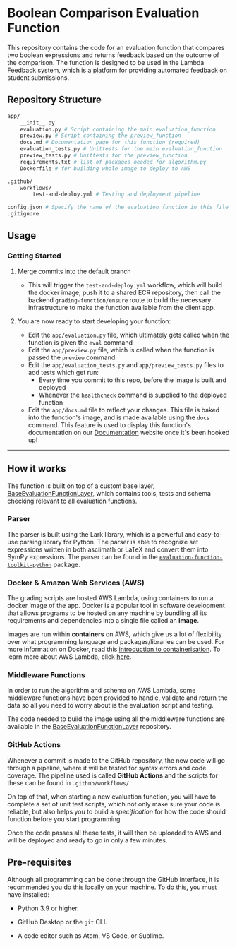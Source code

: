 # Boolean Comparison Evaluation Function

This repository contains the code for an evaluation function that compares two boolean expressions and returns feedback based on the outcome of the comparison. The function is designed to be used in the Lambda Feedback system, which is a platform for providing automated feedback on student submissions.

## Repository Structure

```bash
app/
    __init__.py
    evaluation.py # Script containing the main evaluation_function
    preview.py # Script containing the preview_function
    docs.md # Documentation page for this function (required)
    evaluation_tests.py # Unittests for the main evaluation_function
    preview_tests.py # Unittests for the preview_function
    requirements.txt # list of packages needed for algorithm.py
    Dockerfile # for building whole image to deploy to AWS

.github/
    workflows/
        test-and-deploy.yml # Testing and deployment pipeline

config.json # Specify the name of the evaluation function in this file
.gitignore
```

## Usage

### Getting Started

1. Merge commits into the default branch

   - This will trigger the `test-and-deploy.yml` workflow, which will build the docker image, push it to a shared ECR repository, then call the backend `grading-function/ensure` route to build the necessary infrastructure to make the function available from the client app.

2. You are now ready to start developing your function:

   - Edit the `app/evaluation.py` file, which ultimately gets called when the function is given the `eval` command
   - Edit the `app/preview.py` file, which is called when the function is passed the `preview` command.
   - Edit the `app/evaluation_tests.py` and `app/preview_tests.py` files to add tests which get run:
     - Every time you commit to this repo, before the image is built and deployed
     - Whenever the `healthcheck` command is supplied to the deployed function
   - Edit the `app/docs.md` file to reflect your changes. This file is baked into the function's image, and is made available using the `docs` command. This feature is used to display this function's documentation on our [Documentation](https://lambda-feedback.github.io/Documentation/) website once it's been hooked up!

---

## How it works

The function is built on top of a custom base layer, [BaseEvaluationFunctionLayer](https://github.com/lambda-feedback/BaseEvalutionFunctionLayer), which contains tools, tests and schema checking relevant to all evaluation functions.

### Parser

The parser is built using the Lark library, which is a powerful and easy-to-use parsing library for Python. The parser is able to recognize set expressions written in both asciimath or LaTeX and convert them into SymPy expressions. The parser can be found in the [`evaluation-function-toolkit-python`](https://github.com/lambda-feedback/toolkit-python) package.

### Docker & Amazon Web Services (AWS)

The grading scripts are hosted AWS Lambda, using containers to run a docker image of the app. Docker is a popular tool in software development that allows programs to be hosted on any machine by bundling all its requirements and dependencies into a single file called an **image**.

Images are run within **containers** on AWS, which give us a lot of flexibility over what programming language and packages/libraries can be used. For more information on Docker, read this [introduction to containerisation](https://www.freecodecamp.org/news/a-beginner-friendly-introduction-to-containers-vms-and-docker-79a9e3e119b/). To learn more about AWS Lambda, click [here](https://geekflare.com/aws-lambda-for-beginners/).

### Middleware Functions

In order to run the algorithm and schema on AWS Lambda, some middleware functions have been provided to handle, validate and return the data so all you need to worry about is the evaluation script and testing.

The code needed to build the image using all the middleware functions are available in the [BaseEvaluationFunctionLayer](https://github.com/lambda-feedback/BaseEvalutionFunctionLayer) repository.

### GitHub Actions

Whenever a commit is made to the GitHub repository, the new code will go through a pipeline, where it will be tested for syntax errors and code coverage. The pipeline used is called **GitHub Actions** and the scripts for these can be found in `.github/workflows/`.

On top of that, when starting a new evaluation function, you will have to complete a set of unit test scripts, which not only make sure your code is reliable, but also helps you to build a _specification_ for how the code should function before you start programming.

Once the code passes all these tests, it will then be uploaded to AWS and will be deployed and ready to go in only a few minutes.

## Pre-requisites

Although all programming can be done through the GitHub interface, it is recommended you do this locally on your machine. To do this, you must have installed:

- Python 3.9 or higher.

- GitHub Desktop or the `git` CLI.

- A code editor such as Atom, VS Code, or Sublime.
